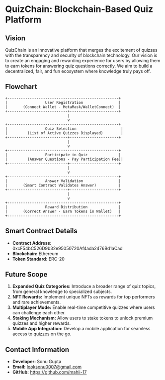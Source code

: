 # **QuizChain: Blockchain-Based Quiz Platform**

## **Vision**
QuizChain is an innovative platform that merges the excitement of quizzes with the transparency and security of blockchain technology. Our vision is to create an engaging and rewarding experience for users by allowing them to earn tokens for answering quiz questions correctly. We aim to build a decentralized, fair, and fun ecosystem where knowledge truly pays off.

## **Flowchart**
```plaintext
+--------------------------------------------------+
|                 User Registration                |
|       (Connect Wallet - MetaMask/WalletConnect)  |
+---------------------------+----------------------+
                            |
                            v
+--------------------------------------------------+
|                 Quiz Selection                    |
|         (List of Active Quizzes Displayed)        |
+---------------------------+----------------------+
                            |
                            v
+--------------------------------------------------+
|                 Participate in Quiz              |
|         (Answer Questions - Pay Participation Fee)|
+---------------------------+----------------------+
                            |
                            v
+--------------------------------------------------+
|                 Answer Validation                |
|       (Smart Contract Validates Answer)          |
+---------------------------+----------------------+
                            |
                            v
+--------------------------------------------------+
|                 Reward Distribution              |
|       (Correct Answer - Earn Tokens in Wallet)   |
+--------------------------------------------------+
```

## **Smart Contract Details**
- **Contract Address:** 0xcF54bC526D9b32e95050720Af4ada2476Bd1aCad
- **Blockchain:** Ethereum 
- **Token Standard:** ERC-20

## **Future Scope**
1. **Expanded Quiz Categories:** Introduce a broader range of quiz topics, from general knowledge to specialized subjects.
2. **NFT Rewards:** Implement unique NFTs as rewards for top performers and rare achievements.
3. **Multiplayer Mode:** Enable real-time competitive quizzes where users can challenge each other.
4. **Staking Mechanism:** Allow users to stake tokens to unlock premium quizzes and higher rewards.
5. **Mobile App Integration:** Develop a mobile application for seamless access to quizzes on the go.

## **Contact Information**
- **Developer:** Sonu Gupta
- **Email:** looksonu0007@gmail.com
- **GitHub:** https://github.com/mahii-17

